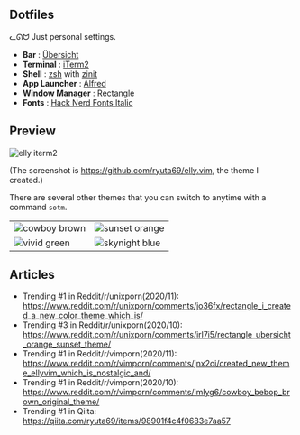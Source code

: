 ## Dotfiles

ᓚᘏᗢ Just personal settings.

- **Bar** : [Übersicht](http://tracesof.net/uebersicht/)
- **Terminal** : [iTerm2](https://www.iterm2.com/)
- **Shell** : [zsh](https://wiki.archlinux.org/index.php/zsh) with [zinit](https://zdharma.org/zinit/wiki/)
- **App Launcher** : [Alfred](alfredapp.com)
- **Window Manager** : [Rectangle](https://rectangleapp.com/)
- **Fonts** : [Hack Nerd Fonts Italic](https://www.nerdfonts.com/)

## Preview

<img alt="elly iterm2" src="https://user-images.githubusercontent.com/41639488/98157819-3f36ca00-1f1d-11eb-962c-17f33996bd48.png">

(The screenshot is https://github.com/ryuta69/elly.vim, the theme I created.)

There are several other themes that you can switch to anytime with a command `sotm`.

<table>
    <tbody>
        <tr>
            <td>
				<img alt="cowboy brown" src="https://user-images.githubusercontent.com/41639488/92177661-e34bb880-ee7b-11ea-83bc-63149f6051bb.png">
			</td>
            <td>
				<img alt="sunset orange" src="https://user-images.githubusercontent.com/41639488/91911058-435f2500-eceb-11ea-98c3-45ee1aab066a.png">
			</td>
        </tr>
        <tr>
            <td>
				<img alt="vivid green" src="https://user-images.githubusercontent.com/41639488/92177442-79331380-ee7b-11ea-9b0b-a421671c3400.png">
			</td>
            <td>
				<img alt="skynight blue" src="https://user-images.githubusercontent.com/41639488/92177737-0aa28580-ee7c-11ea-8a61-c5b2c482d8a3.png">
			</td>
        </tr>
    </tbody>
</table>


## Articles
 
- Trending #1 in Reddit/r/unixporn(2020/11): https://www.reddit.com/r/unixporn/comments/jo36fx/rectangle_i_created_a_new_color_theme_which_is/
- Trending #3 in Reddit/r/unixporn(2020/10): https://www.reddit.com/r/unixporn/comments/irl7i5/rectangle_ubersicht_orange_sunset_theme/
- Trending #1 in Reddit/r/vimporn(2020/11): https://www.reddit.com/r/vimporn/comments/jnx2oi/created_new_theme_ellyvim_which_is_nostalgic_and/
- Trending #1 in Reddit/r/vimporn(2020/10): https://www.reddit.com/r/vimporn/comments/imlyg6/cowboy_bebop_brown_original_theme/
- Trending #1 in Qiita: https://qiita.com/ryuta69/items/98901f4c4f0683e7aa57
